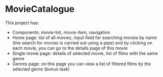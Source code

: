 # MovieCatalogue

This project has:
- Components: movie-list, movie-item, navigation
- Home page: list of all movies, input field for searching movies by name (the search for movies is carried out using a pipe) and by clicking on each movie, you can go to the details page of this movie
- Single movie page: details of selected movie, list of films with the same genre
- Genres page: on this page you can view a list of filtered films by the selected genre (bonus task)